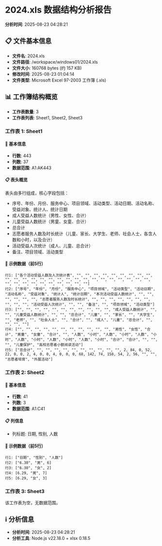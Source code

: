 # 2024.xls 数据结构分析报告

**分析时间**: 2025-08-23 04:28:21

## 📋 文件基本信息

- **文件名**: 2024.xls
- **文件路径**: /workspace/windows01/2024.xls
- **文件大小**: 160768 bytes (约 157 KB)
- **修改时间**: 2025-08-23 01:04:14
- **文件类型**: Microsoft Excel 97-2003 工作簿 (.xls)

## 📊 工作簿结构概览

- **工作表数量**: 3
- **工作表列表**: Sheet1, Sheet2, Sheet3

### 工作表 1: Sheet1

#### 📏 基本信息
- **行数**: 443
- **列数**: 37
- **数据范围**: A1:AK443

#### 📋 表头概览
表头由多行组成，核心字段包括：
- 序号、年份、月份、服务中心、项目领域、活动类型、活动日期、活动名称、受益对象、统计人、统计日期
- 成人受益人数统计（男性、女性、合计）
- 儿童受益人数统计（男童、女童、合计）
- 总合计
- 志愿者服务人数及时长统计（儿童、家长、大学生、老师、社会人士，各含人数和小时，以及合计）
- 活动受益人次统计（成人、儿童、总合计）
- 备注、项目领域、活动类型

#### 📄 示例数据（前5行）
```
行1: ["各个活动受益人数及人次统计表", "", "", "", "", "", "", "", "", "", "", "", "", "", "", "", "", "", "", "", "", "", "", "", "", "", "", "", "", "", "", "", "", "", "", "", ""]
行2: ["序号", "年份", "月份", "服务中心", "项目领域", "活动类型", "活动日期", "活动名称", "受益对象", "统计人", "统计日期", "本次活动受益人数统计", "", "", "", "", "", "", "志愿者服务人数及时长统计", "", "", "", "", "", "", "", "", "", "", "活动受益人次统计", "", "", "备注", "", "项目领域", "活动类型"]
行3: ["", "", "", "", "", "", "", "", "", "", "", "成人受益人数统计", "", "", "儿童受益人数统计", "", "", "总合计", "儿童", "", "家长", "", "大学生", "", "老师", "", "社会人士", "", "合计", "", "成人", "儿童", "总合计", "", "", "", ""]
行4: ["", "", "", "", "", "", "", "", "", "", "", "男性", "女性", "合计", "男童", "女童", "合计", "", "人数", "小时", "人数", "小时", "人数", "小时", "人数", "小时", "人数", "小时", "人数", "小时", "合计", "合计", "", "", "", "儿童保护", "高校志愿者小额阅读活动"]
行5: ["总合计", "", "", "", "", "", "", "", "", "", "", 2, 84, 0, 52, 22, 0, 0, 2, 4, 0, 0, 4, 0, 0, 0, 68, 142, 74, 158, 54, 2, 56, "", "", "志愿者培育", "外展活动"]
```

### 工作表 2: Sheet2

#### 📏 基本信息
- **行数**: 41
- **列数**: 3
- **数据范围**: A1:C41

#### 📋 列信息
- 列标题: 日期, 性别, 人数

#### 📄 示例数据（前5行）
```
行1: ["日期", "性别", "人数"]
行2: ["6.30", "男", 6]
行3: ["6.30", "女", 2]
行4: [6.29, "男", 7]
行5: [6.29, "女", 3]
```

### 工作表 3: Sheet3
该工作表为空，无数据范围。

## ℹ️ 分析信息
- **分析时间**: 2025-08-23 04:28:21
- **分析工具**: Node.js v22.18.0 + xlsx 0.18.5
